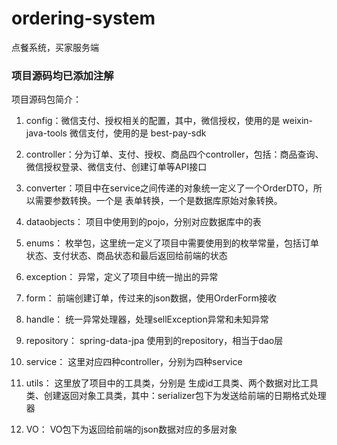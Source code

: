 # ordering-system
点餐系统，买家服务端

### 项目源码均已添加注解
项目源码包简介：
1. config：微信支付、授权相关的配置，其中，微信授权，使用的是 weixin-java-tools 微信支付，使用的是 best-pay-sdk

2. controller：分为订单、支付、授权、商品四个controller，包括：商品查询、微信授权登录、微信支付、创建订单等API接口

3. converter：项目中在service之间传递的对象统一定义了一个OrderDTO，所以需要参数转换。一个是 表单转换，一个是数据库原始对象转换。

4. dataobjects： 项目中使用到的pojo，分别对应数据库中的表

5. enums： 枚举包，这里统一定义了项目中需要使用到的枚举常量，包括订单状态、支付状态、商品状态和最后返回给前端的状态

6. exception： 异常，定义了项目中统一抛出的异常

7. form： 前端创建订单，传过来的json数据，使用OrderForm接收

8. handle： 统一异常处理器，处理sellException异常和未知异常

9. repository： spring-data-jpa 使用到的repository，相当于dao层

10. service： 这里对应四种controller，分别为四种service

11. utils： 这里放了项目中的工具类，分别是 生成id工具类、两个数据对比工具类、创建返回对象工具类，其中：serializer包下为发送给前端的日期格式处理器

12. VO： VO包下为返回给前端的json数据对应的多层对象

